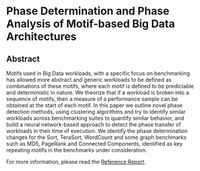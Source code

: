 # Phase Determination and Phase Analysis of Motif-based Big Data Architectures

## Abstract

Motifs used in Big Data workloads, with a specific focus on benchmarking has allowed more abstract and generic workloads to be defined as combinations of these motifs, where each motif is defined to be predictable and deterministic in nature. We theorize that if a workload is broken into a sequence of motifs, then a measure of a performance sample can be obtained at the start of each motif. In this paper we outline novel phase detection methods, using clustering algorithms and try to identify similar workloads across benchmarking suites to quantify similar behavior, and build a neural network-based approach to detect the phase transfer of workloads in their time of execution. We identify the phase determination changes for the Sort, TeraSort, WordCount and some graph benchmarks such as MD5, PageRank and Connected Components, identified as key repeating motifs in the benchmarks under consideration.

For more information, please read the <a href = "https://github.com/shaanzie/phasedetectionofmotifs/blob/master/PhaseDetection.pdf">Reference Report</a>.
